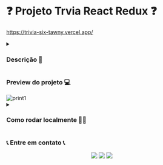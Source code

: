 # ❓ Projeto Trvia React Redux ❓

https://trivia-six-tawny.vercel.app/

<details>
  <summary>
    <h3> Descrição 📝</h3>
  </summary>
  Projeto feito durante o curso da <a href="https://www.betrybe.com/">Trybe</a> para testar os conhecimentos adquiridos.</br>
  Um jogo de perguntas e respostas que soma pontos com base nos acertos e no tempo. </br>
  Nele é feito requisições para uma API de perguntas e respostas </br>
  Endpoint: https://opentdb.com/ </br></br>

  <table>
    <tr>
      <td>Tecnologias Utilizadas</td>
    </tr>
    <tr>
      <td>
        <ul>
          <li>Redux</li>
          <li>ReactJS</li>
          <li>JavaScript</li>
          <li>CSS</li>
          <li>Jest</li>
          <li>Fetch API</li>
          <li>LocalStorage</li>
          <li>Bootstrap</li>
        </ul>
      </td>
    </tr>
  </table>
</details>

### Preview do projeto 💻

<div>
  <img alt="print1" src="./images/trivia_video.gif" />
</div>

<details>
  <summary><h3>Como rodar localmente 👨‍💻</h3></summary></br>
  
  ⚠️ Necessário node na versão 16 ⚠️

1) Clone o repositório

```bash
$ git clone git@github.com:Bielbcs/triviaReactRedux.git
```

2) Instale as dependências

```bash
$ npm install
```

3) Inicie o projeto

```bash
$ npm start
```

</details>
 
### 📞 Entre em contato 📞
 
 <div align="center" margin="50px">
	  <a href = "mailto:bielcotrimsv@gmail.com"><img src="https://img.shields.io/badge/-Gmail-D14836?style=for-the-badge&logo=gmail&logoColor=white" target="_blank"></a>
	<a href="https://github.com/Bielbcs" target="_blank"><img src="https://img.shields.io/badge/-GitHub-%23333?style=for-the-badge&logo=github&logoColor=white" target="_blank"></a>
  	<a href="https://www.linkedin.com/in/gabriel-bernardo-541661220/" target="_blank"><img src="https://img.shields.io/badge/-LinkedIn-%230077B5?style=for-the-badge&logo=linkedin&logoColor=white" target="_blank"></a>
</div>
 

